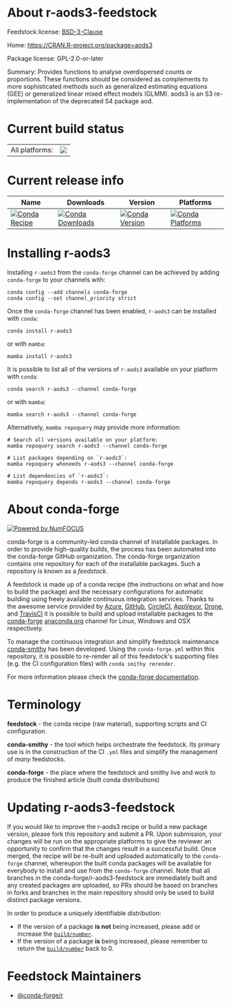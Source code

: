 About r-aods3-feedstock
=======================

Feedstock license: [BSD-3-Clause](https://github.com/conda-forge/r-aods3-feedstock/blob/main/LICENSE.txt)

Home: https://CRAN.R-project.org/package=aods3

Package license: GPL-2.0-or-later

Summary: Provides functions to analyse overdispersed counts or proportions.  These functions should be considered as complements to more sophisticated methods such as generalized estimating equations (GEE) or generalized linear mixed effect models (GLMM). aods3 is an S3 re-implementation of the deprecated S4 package aod.

Current build status
====================


<table><tr><td>All platforms:</td>
    <td>
      <a href="https://dev.azure.com/conda-forge/feedstock-builds/_build/latest?definitionId=17867&branchName=main">
        <img src="https://dev.azure.com/conda-forge/feedstock-builds/_apis/build/status/r-aods3-feedstock?branchName=main">
      </a>
    </td>
  </tr>
</table>

Current release info
====================

| Name | Downloads | Version | Platforms |
| --- | --- | --- | --- |
| [![Conda Recipe](https://img.shields.io/badge/recipe-r--aods3-green.svg)](https://anaconda.org/conda-forge/r-aods3) | [![Conda Downloads](https://img.shields.io/conda/dn/conda-forge/r-aods3.svg)](https://anaconda.org/conda-forge/r-aods3) | [![Conda Version](https://img.shields.io/conda/vn/conda-forge/r-aods3.svg)](https://anaconda.org/conda-forge/r-aods3) | [![Conda Platforms](https://img.shields.io/conda/pn/conda-forge/r-aods3.svg)](https://anaconda.org/conda-forge/r-aods3) |

Installing r-aods3
==================

Installing `r-aods3` from the `conda-forge` channel can be achieved by adding `conda-forge` to your channels with:

```
conda config --add channels conda-forge
conda config --set channel_priority strict
```

Once the `conda-forge` channel has been enabled, `r-aods3` can be installed with `conda`:

```
conda install r-aods3
```

or with `mamba`:

```
mamba install r-aods3
```

It is possible to list all of the versions of `r-aods3` available on your platform with `conda`:

```
conda search r-aods3 --channel conda-forge
```

or with `mamba`:

```
mamba search r-aods3 --channel conda-forge
```

Alternatively, `mamba repoquery` may provide more information:

```
# Search all versions available on your platform:
mamba repoquery search r-aods3 --channel conda-forge

# List packages depending on `r-aods3`:
mamba repoquery whoneeds r-aods3 --channel conda-forge

# List dependencies of `r-aods3`:
mamba repoquery depends r-aods3 --channel conda-forge
```


About conda-forge
=================

[![Powered by
NumFOCUS](https://img.shields.io/badge/powered%20by-NumFOCUS-orange.svg?style=flat&colorA=E1523D&colorB=007D8A)](https://numfocus.org)

conda-forge is a community-led conda channel of installable packages.
In order to provide high-quality builds, the process has been automated into the
conda-forge GitHub organization. The conda-forge organization contains one repository
for each of the installable packages. Such a repository is known as a *feedstock*.

A feedstock is made up of a conda recipe (the instructions on what and how to build
the package) and the necessary configurations for automatic building using freely
available continuous integration services. Thanks to the awesome service provided by
[Azure](https://azure.microsoft.com/en-us/services/devops/), [GitHub](https://github.com/),
[CircleCI](https://circleci.com/), [AppVeyor](https://www.appveyor.com/),
[Drone](https://cloud.drone.io/welcome), and [TravisCI](https://travis-ci.com/)
it is possible to build and upload installable packages to the
[conda-forge](https://anaconda.org/conda-forge) [anaconda.org](https://anaconda.org/)
channel for Linux, Windows and OSX respectively.

To manage the continuous integration and simplify feedstock maintenance
[conda-smithy](https://github.com/conda-forge/conda-smithy) has been developed.
Using the ``conda-forge.yml`` within this repository, it is possible to re-render all of
this feedstock's supporting files (e.g. the CI configuration files) with ``conda smithy rerender``.

For more information please check the [conda-forge documentation](https://conda-forge.org/docs/).

Terminology
===========

**feedstock** - the conda recipe (raw material), supporting scripts and CI configuration.

**conda-smithy** - the tool which helps orchestrate the feedstock.
                   Its primary use is in the construction of the CI ``.yml`` files
                   and simplify the management of *many* feedstocks.

**conda-forge** - the place where the feedstock and smithy live and work to
                  produce the finished article (built conda distributions)


Updating r-aods3-feedstock
==========================

If you would like to improve the r-aods3 recipe or build a new
package version, please fork this repository and submit a PR. Upon submission,
your changes will be run on the appropriate platforms to give the reviewer an
opportunity to confirm that the changes result in a successful build. Once
merged, the recipe will be re-built and uploaded automatically to the
`conda-forge` channel, whereupon the built conda packages will be available for
everybody to install and use from the `conda-forge` channel.
Note that all branches in the conda-forge/r-aods3-feedstock are
immediately built and any created packages are uploaded, so PRs should be based
on branches in forks and branches in the main repository should only be used to
build distinct package versions.

In order to produce a uniquely identifiable distribution:
 * If the version of a package **is not** being increased, please add or increase
   the [``build/number``](https://docs.conda.io/projects/conda-build/en/latest/resources/define-metadata.html#build-number-and-string).
 * If the version of a package **is** being increased, please remember to return
   the [``build/number``](https://docs.conda.io/projects/conda-build/en/latest/resources/define-metadata.html#build-number-and-string)
   back to 0.

Feedstock Maintainers
=====================

* [@conda-forge/r](https://github.com/orgs/conda-forge/teams/r/)

